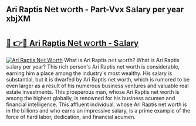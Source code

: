 ## Ari Raptis N𝚎t w𝚘rth - Part-Vvx S𝚊lary per year xbjXM

# <h2><a href="http://gc3475r.nevu.top/?p=Ari+Raptis">🔗 👉🔴 Ari Raptis N𝚎t w𝚘rth - S𝚊lary</a></h2>

[![Ari Raptis N𝚎t W𝚘rth](https://i.imgur.com/Oavwk0R.jpeg)](http://gc3475r.nevu.top/?p=Ari+Raptis)
What is Ari Raptis n𝚎t w𝚘rth? What is Ari Raptis s𝚊lary per year?
This rich person's Ari Raptis net worth is considerable, earning him a place among the industry's most wealthy. His salary is substantial, but it is dwarfed by Ari Raptis net worth, which is rumored to be even larger as a result of his numerous business ventures and valuable real estate investments. This prosperous man, whose Ari Raptis net worth is among the highest globally, is renowned for his business acumen and financial intelligence. This affluent individual, whose Ari Raptis net worth is in the billions and who earns an impressive salary, is a prime example of the force of hard labor, dedication, and financial acumen.
